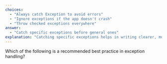 ```yaml
---
choices:
  - "Always catch Exception to avoid errors"
  - "Ignore exceptions if the app doesn't crash"
  - "Throw checked exceptions everywhere"
answer:
  - "Catch specific exceptions before general ones"
explanation: "Catching specific exceptions helps in writing clearer, more predictable error-handling logic."
---
```


Which of the following is a recommended best practice in exception handling?
